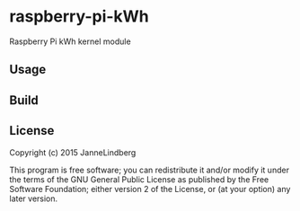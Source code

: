 # raspberry-pi-kWh
Raspberry Pi kWh kernel module

## Usage

## Build

## License

Copyright (c) 2015 JanneLindberg

  This program is free software; you can redistribute it and/or modify
  it under the terms of the GNU General Public License as published by
  the Free Software Foundation; either version 2 of the License, or
  (at your option) any later version.
